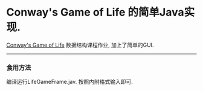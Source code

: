 # Conway's Game of Life 的简单Java实现.
[Conway's Game of Life](https://www.wikiwand.com/zh-hans/%E5%BA%B7%E5%A8%81%E7%94%9F%E5%91%BD%E6%B8%B8%E6%88%8F)
数据结构课程作业, 加上了简单的GUI.
***
### 食用方法
编译运行LifeGameFrame.jav. 按照内附格式输入即可.